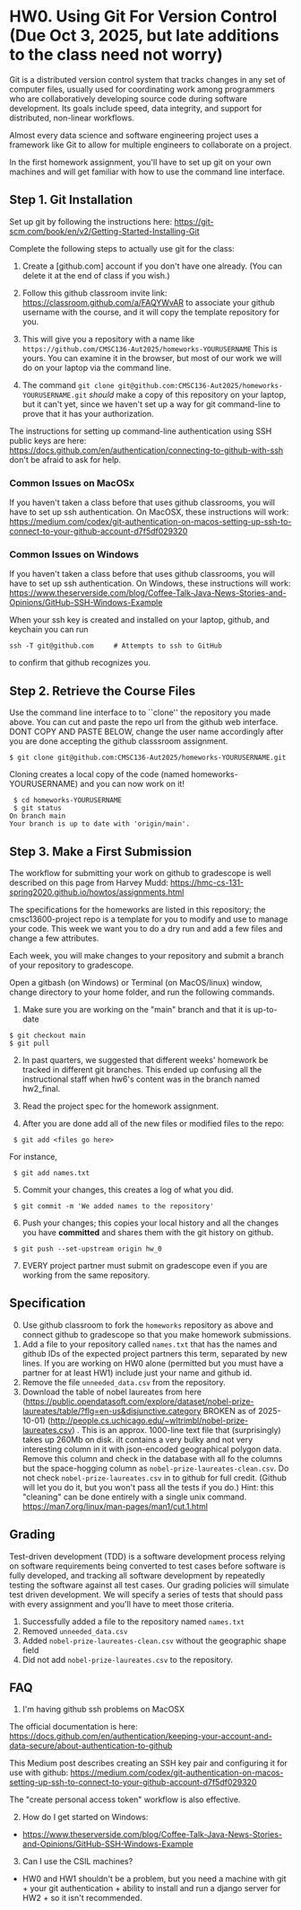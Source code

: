 # HW0. Using Git For Version Control  (Due Oct 3, 2025, but late additions to the class need not worry)
Git is a distributed version control system that tracks changes in any set of computer files, usually used for coordinating work among programmers who are collaboratively developing source code during software development. Its goals include speed, data integrity, and support for distributed, non-linear workflows.

Almost every data science and software engineering project uses a framework like Git to allow for multiple engineers to collaborate on a project.

In the first homework assignment, you'll have to set up git on your own machines and will get familiar with how to use the command line interface.

## Step 1. Git Installation
Set up git by following the instructions here: https://git-scm.com/book/en/v2/Getting-Started-Installing-Git

Complete the following steps to actually use git for the class:
1. Create a [github.com] account if you don't have one already.  (You can delete it at the end of class if you wish.)
2. Follow this github classroom invite link:  https://classroom.github.com/a/FAQYWvAR 
 to associate your github username with the course, and it will copy the template repository for you.   
3.  This will give you a repository with a name like `https://github.com/CMSC136-Aut2025/homeworks-YOURUSERNAME`
This is yours.  You can examine it in the browser, but most of our work we will do on your laptop via the command line.

4.  The command `git clone git@github.com:CMSC136-Aut2025/homeworks-YOURUSERNAME.git` *should* make a copy of this repository on your laptop, but it can't yet, since we haven't set up a way for git command-line to prove that it has your authorization.  

The instructions for setting up command-line authentication using SSH public keys are here: https://docs.github.com/en/authentication/connecting-to-github-with-ssh  don't be afraid to ask for help.

### Common Issues on MacOSx
If you haven't taken a class before that uses github classrooms, you will have to set up ssh authentication. On MacOSX, these instructions will work: https://medium.com/codex/git-authentication-on-macos-setting-up-ssh-to-connect-to-your-github-account-d7f5df029320

### Common Issues on Windows
If you haven't taken a class before that uses github classrooms, you will have to set up ssh authentication. On Windows, these instructions will work: https://www.theserverside.com/blog/Coffee-Talk-Java-News-Stories-and-Opinions/GitHub-SSH-Windows-Example

When your ssh key is created and installed on your laptop, github, and keychain you can run

```
ssh -T git@github.com     # Attempts to ssh to GitHub
```

to confirm that github recognizes you. 

## Step 2. Retrieve the Course Files  
Use the command line interface to to ``clone'' the
repository you made above. You can cut and paste the repo url from the github web interface. DONT COPY AND PASTE BELOW, change the user name accordingly after you are done accepting the github classsroom assignment.
```
$ git clone git@github.com:CMSC136-Aut2025/homeworks-YOURUSERNAME.git
```
Cloning creates a local copy of the code (named homeworks-YOURUSERNAME) and you can now work on it!

```
 $ cd homeworks-YOURUSERNAME
 $ git status
On branch main
Your branch is up to date with 'origin/main'.
```

## Step 3. Make a First Submission
The workflow for submitting your work on github to gradescope is well described on this page from Harvey Mudd: https://hmc-cs-131-spring2020.github.io/howtos/assignments.html 

The specifications for the homeworks are listed in this repository; the cmsc13600-project repo is a template for you to modify and use to manage your code.  This week we want you to do a dry run and add a few files and change a few attributes.

Each week, you will make changes to your repository and submit a branch of your repository to gradescope.

Open a gitbash (on Windows) or Terminal (on MacOS/linux) window, change directory to your home folder, and run the following commands.

1. Make sure you are working on the "main" branch and that it is up-to-date
```
$ git checkout main
$ git pull
```
2. In past quarters, we suggested that different weeks' homework be tracked in different git branches.  This ended up confusing all the instructional staff when hw6's content was in the branch named hw2_final.

3. Read the project spec for the homework assignment.  

4. After you are done add all of the new files or modified files to the repo:

```
 $ git add <files go here>
```

For instance, 

```
 $ git add names.txt
```

5. Commit your changes, this creates a log of what you did.

```
 $ git commit -m 'We added names to the repository'
```

6. Push your changes; this copies your local history and all the changes you have **committed** and shares them with the git history on github.  

```
 $ git push --set-upstream origin hw_0
```

7. EVERY project partner must submit on gradescope even if you are working from the same repository.


## Specification
0.  Use github classroom to fork the `homeworks` repository as above and connect github to gradescope so that you make homework submissions.
1.  Add a file to your repository called `names.txt` that has the names and github IDs of the expected project partners this term, separated by new lines.  If you are working on HW0 alone (permitted but you must have a partner for at least HW1) include just your name and github id.
2.  Remove the file `unneeded_data.csv` from the repository.
3.  Download the table of nobel laureates from here (https://public.opendatasoft.com/explore/dataset/nobel-prize-laureates/table/?flg=en-us&disjunctive.category BROKEN as of 2025-10-01)  (http://people.cs.uchicago.edu/~wltrimbl/nobel-prize-laureates.csv)  .  This is an approx. 1000-line text file that (surprisingly) takes up 260Mb on disk.  iIt contains a very bulky and not very interesting column in it with json-encoded geographical polygon data.  Remove this column and check in the database with all fo the columns but the space-hogging column as `nobel-prize-laureates-clean.csv`.  Do not check `nobel-prize-laureates.csv` in to github for full credit.  (Github will let you do it, but you won't pass all the tests if you do.)   Hint:  this "cleaning" can be done entirely with a single unix command.
https://man7.org/linux/man-pages/man1/cut.1.html

## Grading
Test-driven development (TDD) is a software development process relying on software requirements being converted to test cases before software is fully developed, and tracking all software development by repeatedly testing the software against all test cases. Our grading policies will simulate test driven development. We will specify a series of tests that should pass with every assignment and you'll have to meet those criteria.

1. Successfully added a file to the repository named `names.txt`
2. Removed `unneeded_data.csv`
3. Added `nobel-prize-laureates-clean.csv` without the geographic shape field
3. Did not add `nobel-prize-laureates.csv` to the repository.

## FAQ
1. I'm having github ssh problems on MacOSX

The official documentation is here:
https://docs.github.com/en/authentication/keeping-your-account-and-data-secure/about-authentication-to-github

This Medium post describes creating an SSH key pair and configuring it for use with github:
https://medium.com/codex/git-authentication-on-macos-setting-up-ssh-to-connect-to-your-github-account-d7f5df029320

The "create personal access token" workflow is also effective.

2. How do I get started on Windows:
* https://www.theserverside.com/blog/Coffee-Talk-Java-News-Stories-and-Opinions/GitHub-SSH-Windows-Example

3. Can I use the CSIL machines?
* HW0 and HW1 shouldn't be a problem, but you need a machine with git + your git authentication + ability to install and run a django server for HW2 + so it isn't recommended.
